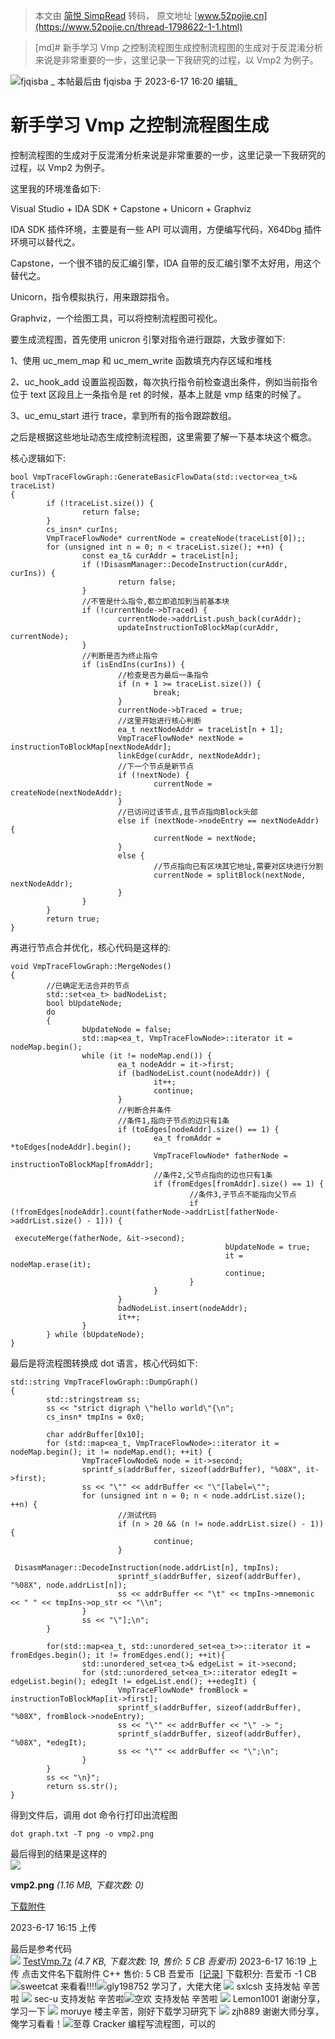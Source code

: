 > 本文由 [简悦 SimpRead](http://ksria.com/simpread/) 转码， 原文地址 [www.52pojie.cn](https://www.52pojie.cn/thread-1798622-1-1.html)

> [md]# 新手学习 Vmp 之控制流程图生成控制流程图的生成对于反混淆分析来说是非常重要的一步，这里记录一下我研究的过程，以 Vmp2 为例子。

![](https://avatar.52pojie.cn/data/avatar/000/48/36/37_avatar_middle.jpg)fjqisba _ 本帖最后由 fjqisba 于 2023-6-17 16:20 编辑_  

新手学习 Vmp 之控制流程图生成
=================

控制流程图的生成对于反混淆分析来说是非常重要的一步，这里记录一下我研究的过程，以 Vmp2 为例子。

这里我的环境准备如下:

Visual Studio + IDA SDK + Capstone + Unicorn + Graphviz

IDA SDK 插件环境，主要是有一些 API 可以调用，方便编写代码，X64Dbg 插件环境可以替代之。

Capstone，一个很不错的反汇编引擎，IDA 自带的反汇编引擎不太好用，用这个替代之。

Unicorn，指令模拟执行，用来跟踪指令。

Graphviz，一个绘图工具，可以将控制流程图可视化。

要生成流程图，首先使用 unicron 引擎对指令进行跟踪，大致步骤如下:

1、使用 uc_mem_map 和 uc_mem_write 函数填充内存区域和堆栈

2、uc_hook_add 设置监视函数，每次执行指令前检查退出条件，例如当前指令位于 text 区段且上一条指令是 ret 的时候，基本上就是 vmp 结束的时候了。

3、uc_emu_start 进行 trace，拿到所有的指令跟踪数组。

之后是根据这些地址动态生成控制流程图，这里需要了解一下基本块这个概念。

核心逻辑如下:

```
bool VmpTraceFlowGraph::GenerateBasicFlowData(std::vector<ea_t>& traceList)
{
        if (!traceList.size()) {
                return false;
        }
        cs_insn* curIns;
        VmpTraceFlowNode* currentNode = createNode(traceList[0]);;
        for (unsigned int n = 0; n < traceList.size(); ++n) {
                const ea_t& curAddr = traceList[n];
                if (!DisasmManager::DecodeInstruction(curAddr, curIns)) {
                        return false;
                }
                //不管是什么指令,都立即追加到当前基本块
                if (!currentNode->bTraced) {
                        currentNode->addrList.push_back(curAddr);
                        updateInstructionToBlockMap(curAddr, currentNode);
                }
                //判断是否为终止指令
                if (isEndIns(curIns)) {
                        //检查是否为最后一条指令
                        if (n + 1 >= traceList.size()) {
                                break;
                        }
                        currentNode->bTraced = true;
                        //这里开始进行核心判断
                        ea_t nextNodeAddr = traceList[n + 1];
                        VmpTraceFlowNode* nextNode = instructionToBlockMap[nextNodeAddr];
                        linkEdge(curAddr, nextNodeAddr);
                        //下一个节点是新节点
                        if (!nextNode) {
                                currentNode = createNode(nextNodeAddr);
                        }
                        //已访问过该节点,且节点指向Block头部
                        else if (nextNode->nodeEntry == nextNodeAddr) {
                                currentNode = nextNode;
                        }
                        else {
                                //节点指向已有区块其它地址,需要对区块进行分割
                                currentNode = splitBlock(nextNode, nextNodeAddr);
                        }
                }
        }
        return true;
}

```

再进行节点合并优化，核心代码是这样的:

```
void VmpTraceFlowGraph::MergeNodes()
{
        //已确定无法合并的节点
        std::set<ea_t> badNodeList;
        bool bUpdateNode;
        do
        {
                bUpdateNode = false;
                std::map<ea_t, VmpTraceFlowNode>::iterator it = nodeMap.begin();
                while (it != nodeMap.end()) {
                        ea_t nodeAddr = it->first;
                        if (badNodeList.count(nodeAddr)) {
                                it++;
                                continue;
                        }
                        //判断合并条件
                        //条件1,指向子节点的边只有1条
                        if (toEdges[nodeAddr].size() == 1) {
                                ea_t fromAddr = *toEdges[nodeAddr].begin();
                                VmpTraceFlowNode* fatherNode = instructionToBlockMap[fromAddr];
                                //条件2,父节点指向的边也只有1条
                                if (fromEdges[fromAddr].size() == 1) {
                                        //条件3,子节点不能指向父节点
                                        if (!fromEdges[nodeAddr].count(fatherNode->addrList[fatherNode->addrList.size() - 1])) {
                                                executeMerge(fatherNode, &it->second);
                                                bUpdateNode = true;
                                                it = nodeMap.erase(it);
                                                continue;
                                        }
                                }
                        }
                        badNodeList.insert(nodeAddr);
                        it++;
                }
        } while (bUpdateNode);
}

```

最后是将流程图转换成 dot 语言，核心代码如下:

```
std::string VmpTraceFlowGraph::DumpGraph()
{
        std::stringstream ss;
        ss << "strict digraph \"hello world\"{\n";
        cs_insn* tmpIns = 0x0;

        char addrBuffer[0x10];
        for (std::map<ea_t, VmpTraceFlowNode>::iterator it = nodeMap.begin(); it != nodeMap.end(); ++it) {
                VmpTraceFlowNode& node = it->second;
                sprintf_s(addrBuffer, sizeof(addrBuffer), "%08X", it->first);
                ss << "\"" << addrBuffer << "\"[label=\"";
                for (unsigned int n = 0; n < node.addrList.size(); ++n) {
                        //测试代码
                        if (n > 20 && (n != node.addrList.size() - 1)) {
                                continue;
                        }
                        DisasmManager::DecodeInstruction(node.addrList[n], tmpIns);
                        sprintf_s(addrBuffer, sizeof(addrBuffer), "%08X", node.addrList[n]);
                        ss << addrBuffer << "\t" << tmpIns->mnemonic << " " << tmpIns->op_str << "\\n";
                }
                ss << "\"];\n";
        }

        for(std::map<ea_t, std::unordered_set<ea_t>>::iterator it = fromEdges.begin(); it != fromEdges.end(); ++it){
                std::unordered_set<ea_t>& edgeList = it->second;
                for (std::unordered_set<ea_t>::iterator edegIt = edgeList.begin(); edegIt != edgeList.end(); ++edegIt) {
                        VmpTraceFlowNode* fromBlock = instructionToBlockMap[it->first];
                        sprintf_s(addrBuffer, sizeof(addrBuffer), "%08X", fromBlock->nodeEntry);
                        ss << "\"" << addrBuffer << "\" -> ";
                        sprintf_s(addrBuffer, sizeof(addrBuffer), "%08X", *edegIt);
                        ss << "\"" << addrBuffer << "\";\n";
                }
        }
        ss << "\n}";
        return ss.str();
}

```

得到文件后，调用 dot 命令行打印出流程图

```
dot graph.txt -T png -o vmp2.png

```

最后得到的结果是这样的  
![](https://attach.52pojie.cn/forum/202306/17/161547scznznju4pkpczwp.png)

**vmp2.png** _(1.16 MB, 下载次数: 0)_

[下载附件](forum.php?mod=attachment&aid=MjYyMjE1Mnw5Yjk0NWFjZnwxNjg3MjEzMTg1fDB8MTc5ODYyMg%3D%3D&nothumb=yes)

2023-6-17 16:15 上传

最后是参考代码  
 ![](https://static.52pojie.cn/static/image/filetype/zip.gif) [TestVmp.7z](forum.php?mod=attachment&aid=MjYyMjE1NHw3YmFhNGQ5NHwxNjg3MjEzMTg1fDB8MTc5ODYyMg%3D%3D) _(4.7 KB, 下载次数: 19, 售价: 5 CB 吾爱币)_ 2023-6-17 16:19 上传 点击文件名下载附件 C++ 售价: 5 CB 吾爱币  [[记录]](forum.php?mod=misc&action=viewattachpayments&aid=2622154) 下载积分: 吾爱币 -1 CB ![](https://avatar.52pojie.cn/images/noavatar_middle.gif)sweetcat 来看看!!!!![](https://avatar.52pojie.cn/images/noavatar_middle.gif)gly198752 学习了，大佬大佬 ![](https://avatar.52pojie.cn/images/noavatar_middle.gif) sxlcsh 支持发帖 辛苦啦 ![](https://avatar.52pojie.cn/images/noavatar_middle.gif) sec-u 支持发帖 辛苦啦![](https://avatar.52pojie.cn/images/noavatar_middle.gif)空欢 支持发帖 辛苦啦 ![](https://avatar.52pojie.cn/images/noavatar_middle.gif) Lemon1001 谢谢分享，学习一下 ![](https://avatar.52pojie.cn/images/noavatar_middle.gif) moruye 楼主辛苦，刚好下载学习研究下 ![](https://avatar.52pojie.cn/images/noavatar_middle.gif) zjh889 谢谢大师分享，俺学习看看！![](https://avatar.52pojie.cn/images/noavatar_middle.gif)至尊 Cracker 编程写流程图，可以的